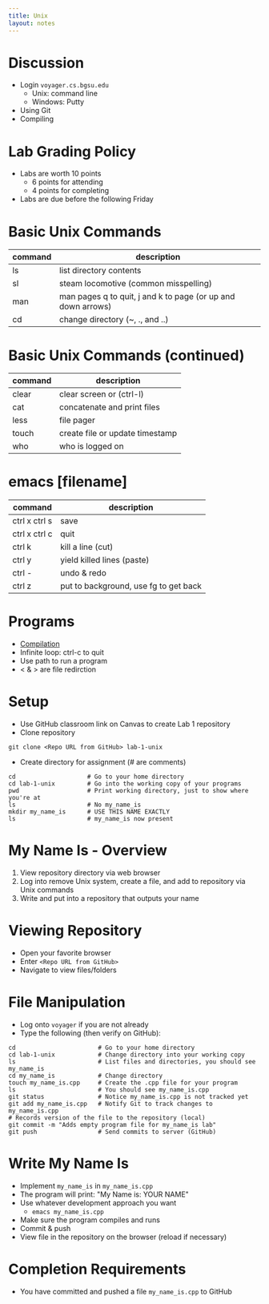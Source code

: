 ```yaml
---
title: Unix
layout: notes
---
```


# Discussion
* Login `voyager.cs.bgsu.edu`
	* Unix: command line
	* Windows: Putty
* Using Git
* Compiling

# Lab Grading Policy
* Labs are worth 10 points
	* 6 points for attending
	* 4 points for completing 
* Labs are due before the following Friday

# Basic Unix Commands

|command|description|
|---|---|
|ls|list directory contents|
|sl|steam locomotive (common misspelling)|
|man|man pages q to quit, j and k to page (or up and down arrows)|
|cd|change directory (~, ., and ..)|

# Basic Unix Commands (continued)
|command|description|
|---|---|
|clear|clear screen or (ctrl-l)|
|cat|concatenate and print files|
|less|file pager|
|touch|create file or update timestamp|
|who|who is logged on|

# emacs [filename]
|command|description|
|---|---|
|ctrl x ctrl s|save|
|ctrl x ctrl c|quit|
|ctrl k|kill a line (cut)|
|ctrl y|yield killed lines (paste)|
|ctrl -|undo & redo|
|ctrl z| put to background, use fg to get back|

# Programs
* [Compilation](../notes/compiling.html)
* Infinite loop: ctrl-c to quit
* Use path to run a program
* < & > are file redirction

# Setup
* Use GitHub classroom link on Canvas to create Lab 1 repository
* Clone repository

```
git clone <Repo URL from GitHub> lab-1-unix
```

* Create directory for assignment (# are comments)

```
cd                    # Go to your home directory
cd lab-1-unix         # Go into the working copy of your programs
pwd                   # Print working directory, just to show where you're at
ls                    # No my_name_is
mkdir my_name_is      # USE THIS NAME EXACTLY
ls                    # my_name_is now present
``` 

# My Name Is - Overview
1. View repository directory via web browser
2. Log into remove Unix system, create a file, and add to repository via Unix commands
3. Write and put into a repository that outputs your name

# Viewing Repository
* Open your favorite browser
* Enter `<Repo URL from GitHub>`
* Navigate to view files/folders

# File Manipulation
* Log onto `voyager` if you are not already
* Type the following (then verify on GitHub):

```
cd                       # Go to your home directory
cd lab-1-unix            # Change directory into your working copy
ls                       # List files and directories, you should see my_name_is
cd my_name_is            # Change directory
touch my_name_is.cpp     # Create the .cpp file for your program
ls                       # You should see my_name_is.cpp
git status               # Notice my_name_is.cpp is not tracked yet
git add my_name_is.cpp   # Notify Git to track changes to my_name_is.cpp
# Records version of the file to the repository (local)
git commit -m "Adds empty program file for my_name_is lab"
git push                 # Send commits to server (GitHub)
```

# Write My Name Is
* Implement `my_name_is` in `my_name_is.cpp`
* The program will print: "My Name is: YOUR NAME"
* Use whatever development approach you want
	* `emacs my_name_is.cpp`
* Make sure the program compiles and runs
* Commit & push
* View file in the repository on the browser (reload if necessary)

# Completion Requirements
* You have committed and pushed a file `my_name_is.cpp` to GitHub
